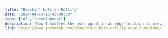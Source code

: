 ```yaml
---
title: "Blockin' bots on Netlify"
date: "2024-04-14T13:43-08:00"
tags: ["AI", "development"]
description: "How I sniffed the user agent in an edge function to prevent some AI crawlers from accessing my site."
link: https://www.jeremiak.com/blog/block-bots-netlify-edge-functions/
---
```

